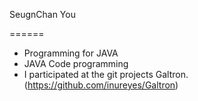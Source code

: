 SeugnChan You

======


 * Programming for JAVA
 * JAVA Code programming
 * I participated at the git projects Galtron. (https://github.com/inureyes/Galtron)